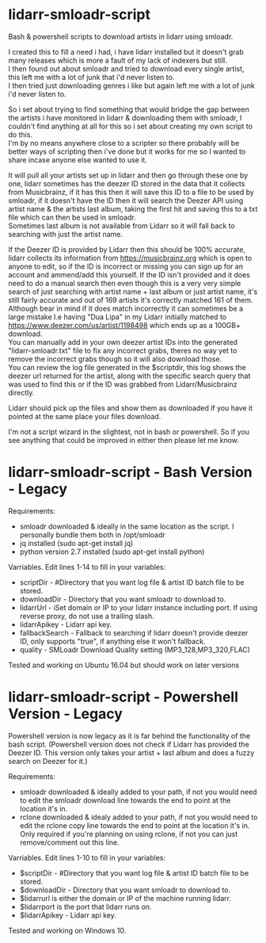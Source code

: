 # lidarr-smloadr-script 
Bash & powershell scripts to download artists in lidarr using smloadr.

I created this to fill a need i had, i have lidarr installed but it doesn't grab many releases which is more a fault of my lack of indexers but still. <br>
I then found out about smloadr and tried to download every single artist, this left me with a lot of junk that i'd never listen to.<br>
I then tried just downloading genres i like but again left me with a lot of junk i'd never listen to.<br>

So i set about trying to find something that would bridge the gap between the artists i have monitored in lidarr & downloading them with smloadr, I couldn't find anything at all for this so i set about creating my own script to do this.
<br> I'm by no means anywhere close to a scripter so there probably will be better ways of scripting then i've done but it works for me so I wanted to share incase anyone else wanted to use it.

It will pull all your artists set up in lidarr and then go through these one by one, lidarr sometimes has the deezer ID stored in the data that it collects from Musicbrainz, if it has this then it will save this ID to a file to be used by smloadr, if it doesn't have the ID then it will search the Deezer API using artist name & the artists last album, taking the first hit and saving this to a txt file which can then be used in smloadr.<br>
Sometimes last album is not available from Lidarr so it will fall back to searching with just the artist name.<br>

If the Deezer ID is provided by Lidarr then this should be 100% accurate, lidarr collects its information from https://musicbrainz.org which is open to anyone to edit, so if the ID is incorrect or missing you can sign up for an account and ammend/add this yourself.
If the ID isn't provided and it does need to do a manual search then even though this is a very very simple search of just searching with artist name + last album or just artist name, it's still fairly accurate and out of 169 artists it's correctly matched 161 of them. Although bear in mind if it does match incorrectly it can sometimes be a large mistake I.e having "Dua Lipa" in my Lidarr initially matched to https://www.deezer.com/us/artist/1198498 which ends up as a 100GB+ download.<br>
You can manually add in your own deezer artist IDs into the generated "lidarr-smloadr.txt" file to fix any incorrect grabs, theres no way yet to remove the incorrect grabs though so it will also download those.<br>
You can review the log file generated in the $scriptdir, this log shows the deezer url returned for the artist, along with the specific search query that was used to find this or if the ID was grabbed from Lidarr/Musicbrainz directly.<br>

Lidarr should pick up the files and show them as downloaded if you have it pointed at the same place your files download.

I'm not a script wizard in the slightest, not in bash or powershell. So if you see anything that could be improved in either then please let me know.


# lidarr-smloadr-script - Bash Version - Legacy

Requirements:
* smloadr downloaded & ideally in the same location as the script. I personally bundle them both in /opt/smloadr <br>
* jq installed (sudo apt-get install jq)
* python version 2.7 installed (sudo apt-get install python)

Varriables. Edit lines 1-14 to fill in your variables: <br>
* scriptDir - #Directory that you want log file & artist ID batch file to be stored.<br>
* downloadDir - Directory that you want smloadr to download to.<br>
* lidarrUrl - iSet domain or IP to your lidarr instance including port. If using reverse proxy, do not use a trailing slash.<br>
* lidarrApikey - Lidarr api key.<br>
* fallbackSearch - Fallback to searching if lidarr doesn't provide deezer ID, only supports "true", if anything else it won't fallback.
* quality - SMLoadr Download Quality setting (MP3_128,MP3_320,FLAC)

Tested and working on Ubuntu 16.04 but should work on later versions

# lidarr-smloadr-script - Powershell Version - Legacy
Powershell version is now legacy as it is far behind the functionality of the bash script.
(Powershell version does not check if Lidarr has provided the Deezer ID. This version only takes your artist + last album and does a fuzzy search on Deezer for it.)

Requirements:
* smloadr downloaded & ideally added to your path, if not you would need to edit the smloadr download line towards the end to point at the location it's in. <br>
* rclone downloaded & idealy added to your path,  if not you would need to edit the rclone copy line towards the end to point at the location it's in. Only required if you're planning on using rclone, if not you can just remove/comment out this line.<br>

Varriables. Edit lines 1-10 to fill in your variables: <br>
* $scriptDir - #Directory that you want log file & artist ID batch file to be stored.<br>
* $downloadDir - Directory that you want smloadr to download to.<br>
* $lidarrurl is either the domain or IP of the machine running lidarr.<br>
* $lidarrport is the port that lidarr runs on.<br>
* $lidarrApikey - Lidarr api key.<br>

Tested and working on Windows 10.
